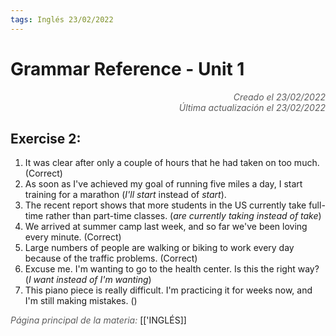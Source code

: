 ```yaml
---
tags: Inglés 23/02/2022
---
```


# Grammar Reference - Unit 1
<div style="text-align: right; opacity: 0.7; font-style: italic;">Creado el 23/02/2022</div>
<div style="text-align: right; opacity: 0.7; font-style: italic;">Última actualización el 23/02/2022</div>

## Exercise 2:

1. It was clear after only a couple of hours that he had taken on too much. (Correct)
2. As soon as I've achieved my goal of running five miles a day, I start training for a marathon (*I'll start* instead of *start*).
3. The recent report shows that more students in the US currently take full-time rather than part-time classes. (*are currently taking instead of take*)
4. We arrived at summer camp last week, and so far we've been loving every minute. (Correct)
5. Large numbers of people are walking or biking to work every day because of the traffic problems. (Correct)
6. Excuse me. I'm wanting to go to the health center. Is this the right way? (*I want instead of I'm wanting*)
7. This piano piece is really difficult. I'm practicing it for weeks now, and I'm still making mistakes. ()

<span style="opacity: 0.7; font-style: italic;">Página principal de la materia:</span> [['INGLÉS]]